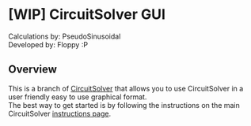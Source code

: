 # [WIP] CircuitSolver GUI
Calculations by: PseudoSinusoidal\
Developed by: Floppy :P

## Overview
This is a branch of [CircuitSolver](https://github.com/PseudoSinusoidal/CircuitSolver) that allows you to use CircuitSolver in a user friendly easy to use graphical format.\
The best way to get started is by following the instructions on the main CircuitSolver [instructions page](https://github.com/PseudoSinusoidal/CircuitSolver/tree/cmd#how-to-use).
